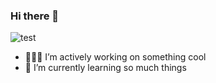 ### Hi there 👋

![test](https://gifdb.com/images/file/lofi-rooftop-study-night-chill-lqcvkej9ymld5zbv.gif)

- 👨🏽‍💻 I’m actively working on something cool
- 🌱 I’m currently learning so much things
